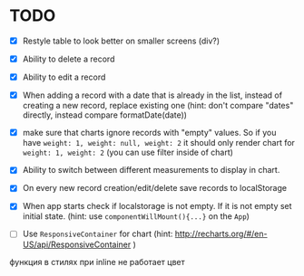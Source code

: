 # TODO

 - [x] Restyle table to look better on smaller screens (div?)
 - [x] Ability to delete a record
 - [x] Ability to edit a record
 - [x] When adding a record with a date that is already in the list, instead of creating a new record, replace existing one (hint: don't compare "dates" directly, instead compare formatDate(date))
 - [x] make sure that charts ignore records with "empty" values. So if you have `weight: 1, weight: null, weight: 2` it should only render chart for `weight: 1, weight: 2` (you can use filter inside of chart)
 - [x] Ability to switch between different measurements to display in chart.
 - [x] On every new record creation/edit/delete save records to localStorage
 - [x] When app starts check if localstorage is not empty. If it is not empty set initial state. (hint: use `componentWillMount(){...}` on the `App`)
 - [ ] Use `ResponsiveContainer` for chart (hint: http://recharts.org/#/en-US/api/ResponsiveContainer )
 
 
 функция в стилях
 при inline не работает цвет